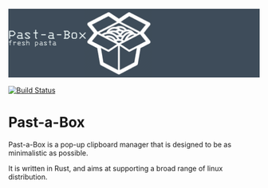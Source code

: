 ![Past-a-Box](assets/banner.png)

[![Build Status](https://travis-ci.com/Arthamys/past-a-box.svg?branch=master)](https://travis-ci.com/Arthamys/past-a-box)

# Past-a-Box

Past-a-Box is a pop-up clipboard manager that is designed to be as minimalistic
as possible.

It is written in Rust, and aims at supporting a broad range of linux
distribution.
